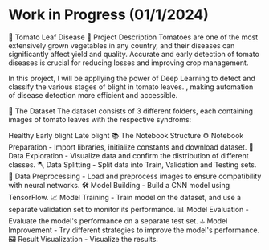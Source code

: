 # Work in Progress (01/1/2024)

🍅 Tomato Leaf Disease
🎯 Project Description
Tomatoes are one of the most extensively grown vegetables in any country, and their diseases can significantly affect yield and quality. Accurate and early detection of tomato diseases is crucial for reducing losses and improving crop management.

In this project, I will be appllying the power of Deep Learning to detect and classify the various stages of blight in tomato leaves. , making automation of disease detection more efficient and accessible.

📃 The Dataset
The dataset consists of 3 different folders, each containing images of tomato leaves with the respective syndroms:

Healthy
Early blight
Late blight
📚 The Notebook Structure
⚙️ Notebook Preparation - Import libraries, initialize constants and download dataset.
🔎 Data Exploration - Visualize data and confirm the distribution of different classes.
🪓 Data Splitting - Split data into Train, Validation and Testing sets.
🧹 Data Preprocessing - Load and preprocess images to ensure compatibility with neural networks.
🛠️ Model Building - Build a CNN model using TensorFlow.
📈 Model Training - Train model on the dataset, and use a separate validation set to monitor its performance.
📊 Model Evaluation - Evaluate the model's performance on a separate test set.
🔝 Model Improvement - Try different strategies to improve the model's performance.
🖼️ Result Visualization - Visualize the results.
